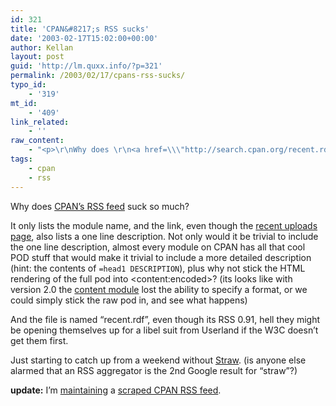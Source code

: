 ```yaml
---
id: 321
title: 'CPAN&#8217;s RSS sucks'
date: '2003-02-17T15:02:00+00:00'
author: Kellan
layout: post
guid: 'http://lm.quxx.info/?p=321'
permalink: /2003/02/17/cpans-rss-sucks/
typo_id:
    - '319'
mt_id:
    - '409'
link_related:
    - ''
raw_content:
    - "<p>\r\nWhy does \r\n<a href=\\\"http://search.cpan.org/recent.rdf\\\">CPAN\\'s RSS feed</a> suck so much?  \r\n</p>\r\n<p>\r\nIt only lists the module name, and the link, even though the <a href=\\\"http://search.cpan.org/recent\\\">recent uploads page</a>, also lists a one line description.  Not only would it be trivial to include the one line description, almost every module on CPAN has all that cool POD stuff that would make it trivial to include a more detailed description (hint: the contents of <code>=head1 DESCRIPTION</code>), plus why not stick the HTML rendering of the full pod into &lt;content:encoded&gt;? (its looks like with version 2.0 the \r\n<a href=\\\"http://www.purl.org/rss/1.0/modules/content/\\\">content module</a> lost the ability to specify a format, or we could simply stick the raw pod in, and see what happens)\r\n</p>\r\n<p>\r\nAnd the file is named \\\"recent.rdf\\\", even though its RSS 0.91, hell they might be opening themselves up for a libel suit from Userland if the W3C doesn\\'t get them first.\r\n</p>\r\n<p>\r\nJust starting to catch up from a weekend without \r\n<a href=\\\"http://www.nongnu.org/straw/\\\">Straw</a>. (is anyone else alarmed that an RSS aggregator is the 2nd Google result for \\\"straw\\\"?)\r\n</p>\r\n<p>\r\n<b>update:</b> I\\'m <a href=\\\"http://laughingmeme.org/archives/000498.html\\\">maintaining</a> a <a href=\\\"http://laughingmeme.org/feed/cpan_recent.rdf\\\">scraped CPAN RSS feed</a>.\r\n</p>"
tags:
    - cpan
    - rss
---
```


Why does [CPAN’s RSS feed](http://search.cpan.org/recent.rdf) suck so much?

It only lists the module name, and the link, even though the [recent uploads page](http://search.cpan.org/recent), also lists a one line description. Not only would it be trivial to include the one line description, almost every module on CPAN has all that cool POD stuff that would make it trivial to include a more detailed description (hint: the contents of `=head1 DESCRIPTION`), plus why not stick the HTML rendering of the full pod into &lt;content:encoded&gt;? (its looks like with version 2.0 the [content module](http://www.purl.org/rss/1.0/modules/content/) lost the ability to specify a format, or we could simply stick the raw pod in, and see what happens)

And the file is named “recent.rdf”, even though its RSS 0.91, hell they might be opening themselves up for a libel suit from Userland if the W3C doesn’t get them first.

Just starting to catch up from a weekend without [Straw](http://www.nongnu.org/straw/). (is anyone else alarmed that an RSS aggregator is the 2nd Google result for “straw”?)

**update:** I’m [maintaining](http://laughingmeme.org/archives/000498.html) a [scraped CPAN RSS feed](http://laughingmeme.org/feed/cpan_recent.rdf).